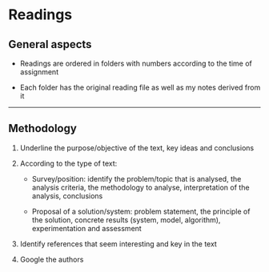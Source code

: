# Readings

## General aspects

-   Readings are ordered in folders with numbers according to the time of assignment

-   Each folder has the original reading file as well as my notes derived from it

---

## Methodology

1. Underline the purpose/objective of the text, key ideas and conclusions

2. According to the type of text:

    - Survey/position: identify the problem/topic that is analysed, the analysis criteria, the methodology to analyse, interpretation of the analysis, conclusions

    - Proposal of a solution/system: problem statement, the principle of the solution, concrete results (system, model, algorithm), experimentation and assessment

3. Identify references that seem interesting and key in the text

4. Google the authors
